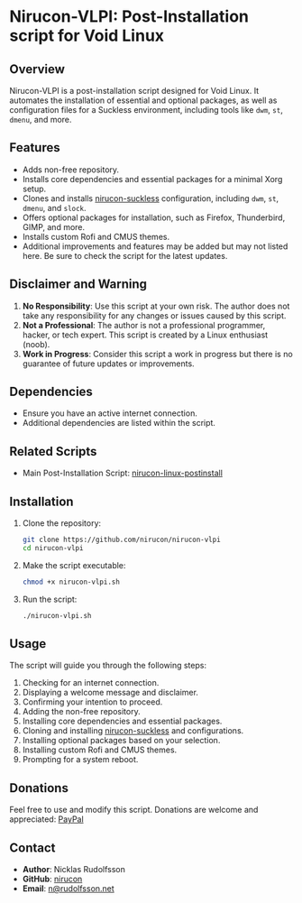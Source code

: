 # Nirucon-VLPI: Post-Installation script for Void Linux

## Overview
Nirucon-VLPI is a post-installation script designed for Void Linux. It automates the installation of essential and optional packages, as well as configuration files for a Suckless environment, including tools like `dwm`, `st`, `dmenu`, and more.

## Features
- Adds non-free repository.
- Installs core dependencies and essential packages for a minimal Xorg setup.
- Clones and installs [nirucon-suckless](https://github.com/nirucon/nirucon-suckless) configuration, including `dwm`, `st`, `dmenu`, and `slock`.
- Offers optional packages for installation, such as Firefox, Thunderbird, GIMP, and more.
- Installs custom Rofi and CMUS themes.
- Additional improvements and features may be added but may not listed here. Be sure to check the script for the latest updates.

## Disclaimer and Warning
1. **No Responsibility**: Use this script at your own risk. The author does not take any responsibility for any changes or issues caused by this script.
2. **Not a Professional**: The author is not a professional programmer, hacker, or tech expert. This script is created by a Linux enthusiast (noob).
3. **Work in Progress**: Consider this script a work in progress but there is no guarantee of future updates or improvements.

## Dependencies
- Ensure you have an active internet connection.
- Additional dependencies are listed within the script.

## Related Scripts
- Main Post-Installation Script: [nirucon-linux-postinstall](https://github.com/nirucon/nirucon-linux-postinstall)

## Installation
1. Clone the repository:
    ```bash
    git clone https://github.com/nirucon/nirucon-vlpi
    cd nirucon-vlpi
    ```
2. Make the script executable:
    ```bash
    chmod +x nirucon-vlpi.sh
    ```
3. Run the script:
    ```bash
    ./nirucon-vlpi.sh
    ```

## Usage
The script will guide you through the following steps:
1. Checking for an internet connection.
2. Displaying a welcome message and disclaimer.
3. Confirming your intention to proceed.
4. Adding the non-free repository.
5. Installing core dependencies and essential packages.
6. Cloning and installing [nirucon-suckless](https://github.com/nirucon/nirucon-suckless) and configurations.
7. Installing optional packages based on your selection.
8. Installing custom Rofi and CMUS themes.
9. Prompting for a system reboot.

## Donations
Feel free to use and modify this script. Donations are welcome and appreciated: [PayPal](https://www.paypal.com/paypalme/nicklasrudolfsson)

## Contact
- **Author**: Nicklas Rudolfsson
- **GitHub**: [nirucon](https://github.com/nirucon)
- **Email**: [n@rudolfsson.net](mailto:n@rudolfsson.net)
